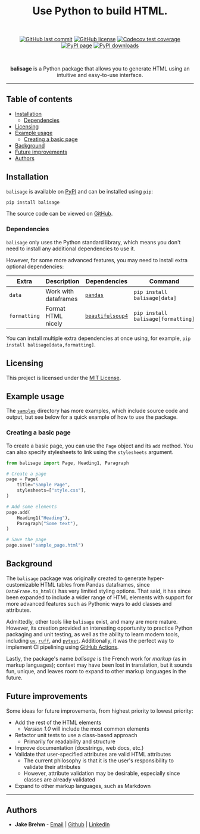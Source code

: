 <div align="center">

<h1>Use Python to build HTML.</h1>

<br>

<a href="https://github.com/jakebrehm/balisage"><img alt="GitHub last commit" src="https://img.shields.io/github/last-commit/jakebrehm/balisage?color=84B55A&logo=Git&logoColor=white&style=for-the-badge"></a>
<a href="https://github.com/jakebrehm/balisage/blob/main/license.txt"><img alt="GitHub license" src="https://img.shields.io/github/license/jakebrehm/balisage?color=84B55A&style=for-the-badge"></a>
<a href="https://codecov.io/gh/jakebrehm/balisage"><img alt="Codecov test coverage" src="https://img.shields.io/codecov/c/gh/jakebrehm/balisage?token=W6CWUDTYZC&color=84B55A&logo=codecov&logoColor=white&style=for-the-badge"></a>
<a href="https://pypi.org/project/balisage/"><img alt="PyPI page" src="https://img.shields.io/pypi/v/balisage?color=84B55A&logo=pypi&logoColor=white&style=for-the-badge"></a>
<a href="https://pypistats.org/packages/balisage"><img alt="PyPI downloads" src="https://img.shields.io/pypi/dm/balisage?color=84B55A&logo=pypi&logoColor=white&style=for-the-badge"></a>

<br>

<p>
    <strong>balisage</strong> is a Python package that allows you to generate HTML using an intuitive and easy-to-use interface.
</p>

</div>

<hr>

## Table of contents

- [Installation](#installation)
  - [Dependencies](#dependencies)
- [Licensing](#licensing)
- [Example usage](#example-usage)
  - [Creating a basic page](#creating-a-basic-page)
- [Background](#background)
- [Future improvements](#future-improvements)
- [Authors](#authors)

## Installation

`balisage` is available on [PyPI](https://pypi.org/project/balisage/) and can be installed using `pip`:

```bash
pip install balisage
```

The source code can be viewed on [GitHub](https://github.com/jakebrehm/balisage).

### Dependencies

`balisage` only uses the Python standard library, which means you don't need to install any additional dependencies to use it.

However, for some more advanced features, you may need to install extra optional dependencies:

| Extra        | Description          | Dependencies                                                 | Command                            |
| ------------ | -------------------- | ------------------------------------------------------------ | ---------------------------------- |
| `data`       | Work with dataframes | [`pandas`](https://pypi.org/project/pandas/)                 | `pip install balisage[data]`       |
| `formatting` | Format HTML nicely   | [`beautifulsoup4`](https://pypi.org/project/beautifulsoup4/) | `pip install balisage[formatting]` |

You can install multiple extra dependencies at once using, for example, `pip install balisage[data,formatting]`.

## Licensing

This project is licensed under the [MIT License](https://github.com/jakebrehm/balisage/blob/main/license.txt).

## Example usage

The [`samples`](https://github.com/jakebrehm/balisage/blob/main/samples) directory has more examples, which include source code and output, but see below for a quick example of how to use the package.

### Creating a basic page

To create a basic page, you can use the `Page` object and its `add` method. You can also specify stylesheets to link using the `stylesheets` argument.

```python
from balisage import Page, Heading1, Paragraph

# Create a page
page = Page(
    title="Sample Page",
    stylesheets=["style.css"],
)

# Add some elements
page.add(
    Heading1("Heading"),
    Paragraph("Some text"),
)

# Save the page
page.save("sample_page.html")
```

## Background

The `balisage` package was originally created to generate hyper-customizable HTML tables from Pandas dataframes, since `DataFrame.to_html()` has very limited styling options. That said, it has since been expanded to include a wider range of HTML elements with support for more advanced features such as Pythonic ways to add classes and attributes.

Admittedly, other tools like `balisage` exist, and many are more mature. However, its creation provided an interesting opportunity to practice Python packaging and unit testing, as well as the ability to learn modern tools, including [`uv`](https://github.com/astral-sh/uv), [`ruff`](https://github.com/astral-sh/ruff), and [`pytest`](https://pypi.org/project/pytest/). Additionally, it was the perfect way to implement CI pipelining using [GitHub Actions](https://github.com/features/actions).

Lastly, the package's name _balisage_ is the French work for _markup_ (as in markup languages); context may have been lost in translation, but it sounds fun, unique, and leaves room to expand to other markup languages in the future.

## Future improvements

Some ideas for future improvements, from highest priority to lowest priority:

- Add the rest of the HTML elements
  - _Version 1.0_ will include the most common elements
- Refactor unit tests to use a class-based approach
  - Primarily for readability and structure
- Improve documentation (docstrings, web docs, etc.)
- Validate that user-specified attributes are valid HTML attributes
  - The current philosophy is that it is the user's responsibility to validate their attributes
  - However, attribute validation may be desirable, especially since classes are already validated
- Expand to other markup languages, such as Markdown

<hr>

## Authors

- **Jake Brehm** - [Email](mailto:mail@jakebrehm.com) | [Github](http://github.com/jakebrehm) | [LinkedIn](http://linkedin.com/in/jacobbrehm)
